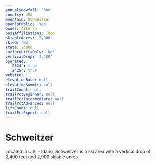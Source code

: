 ```yaml
---
annualSnowfall: '300'
country: USA
mountain: Schweitzer
openToPublic: 'Yes'
owner: Alterra
passAffiliations: Ikon
skiableAcres: '2,900'
skied: 'No'
state: Idaho
surfaceLiftsOnly: 'No'
verticalDrop: '2,400'
operated:
  '2324': true
  '2425': true
website: ''
elevationBase: null
elevationSummit: null
trailCount: null
trailPctBeginner: null
trailPctIntermediate: null
trailPctAdvanced: null
liftCount: null
trailPctExpert: null
---
```



# Schweitzer

Located in U.S. - Idaho, Schweitzer is a ski area with a vertical drop of 2,400 feet and 2,900 skiable acres.
